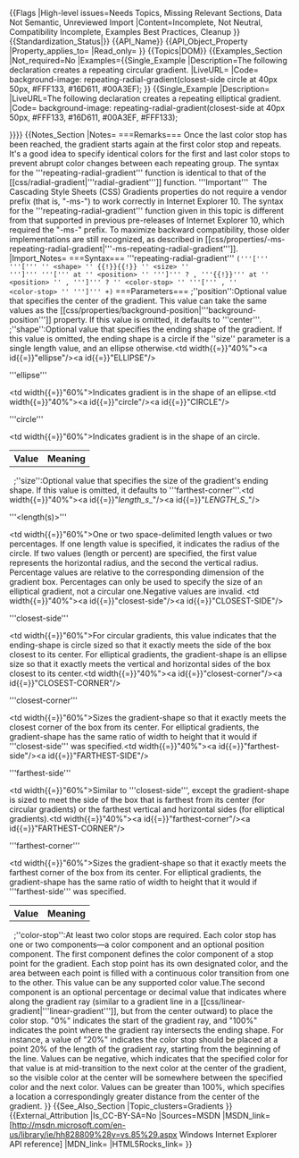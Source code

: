 {{Flags
|High-level issues=Needs Topics, Missing Relevant Sections, Data Not Semantic, Unreviewed Import
|Content=Incomplete, Not Neutral, Compatibility Incomplete, Examples Best Practices, Cleanup
}}
{{Standardization_Status|}}
{{API_Name}}
{{API_Object_Property
|Property_applies_to=
|Read_only=
}}
{{Topics|DOM}}
{{Examples_Section
|Not_required=No
|Examples={{Single_Example
|Description=The following declaration creates a repeating circular gradient.
|LiveURL=
|Code=
background-image: repeating-radial-gradient(closest-side circle at 40px 50px, #FFF133, #16D611, #00A3EF);
}}
{{Single_Example
|Description=
|LiveURL=The following declaration creates a repeating elliptical gradient.
|Code=
background-image: repeating-radial-gradient(closest-side at 40px 50px, #FFF133, #16D611, #00A3EF, #FFF133);

}}}}
{{Notes_Section
|Notes=
===Remarks===
Once the last color stop has been reached, the gradient starts again at the first color stop and repeats. It's a good idea to specify identical colors for the first and last color stops to prevent abrupt color changes between each repeating group.
The syntax for the '''repeating-radial-gradient''' function is identical to that of the [[css/radial-gradient|'''radial-gradient''']] function.
'''Important'''  The Cascading Style Sheets (CSS) Gradients properties do not require a vendor prefix (that is, "-ms-") to work correctly in Internet Explorer 10. The syntax for the '''repeating-radial-gradient''' function given in this topic is different from that supported in previous pre-releases of Internet Explorer 10, which required the "-ms-" prefix. To maximize backward compatibility, those older implementations are still recognized, as described in [[css/properties/-ms-repeating-radial-gradient|'''-ms-repeating-radial-gradient''']].
|Import_Notes=
===Syntax===
'''repeating-radial-gradient'''
<code>('''[''' '''[''' ''
&lt;shape&gt;
'' {{!}}{{!}} ''
&lt;size&gt;
'' ''']''' '''[''' at ''
&lt;position&gt;
'' ''']''' ? ,  '''{{!}}''' at ''
&lt;position&gt;
'' ,  ''']''' ? ''
&lt;color-stop&gt;
'' '''[''' ,  ''
&lt;color-stop&gt;
'' ''']''' +)</code>
===Parameters===
;''position'':Optional value that specifies the center of the gradient. This value can take the same values as the [[css/properties/background-position|'''background-position''']] property. If this value is omitted, it defaults to '''center'''.
;''shape'':Optional value that specifies the ending shape of the gradient. If this value is omitted, the ending shape is a circle if the ''size'' parameter is a single length value, and an ellipse otherwise.<table><tr><th>Value</th><th>Meaning</th></tr><tr><td width{{=}}"40%"><a id{{=}}"ellipse"/><a id{{=}}"ELLIPSE"/><dl><dt>'''ellipse'''</dt></dl></td><td width{{=}}"60%">Indicates gradient is in the shape of an ellipse.</td></tr><tr><td width{{=}}"40%"><a id{{=}}"circle"/><a id{{=}}"CIRCLE"/><dl><dt>'''circle'''</dt></dl></td><td width{{=}}"60%">Indicates gradient is in the shape of an circle.</td></tr></table> 
;''size'':Optional value that specifies the size of the gradient's ending shape. If this value is omitted, it defaults to '''farthest-corner'''.<table><tr><th>Value</th><th>Meaning</th></tr><tr><td width{{=}}"40%"><a id{{=}}"_length_s__"/><a id{{=}}"_LENGTH_S__"/><dl><dt>'''&lt;length(s)&gt;'''</dt></dl></td><td width{{=}}"60%">One or two space-delimited length values or two percentages. If one length value is specified, it indicates the radius of the circle. If two values (length or percent) are specified, the first value represents the horizontal radius, and the second the vertical radius. Percentage values are relative to the corresponding dimension of the gradient box. Percentages can only be used to specify the size of an elliptical gradient, not a circular one.Negative values are invalid. </td></tr><tr><td width{{=}}"40%"><a id{{=}}"closest-side"/><a id{{=}}"CLOSEST-SIDE"/><dl><dt>'''closest-side'''</dt></dl></td><td width{{=}}"60%">For circular gradients, this value indicates that the ending-shape is circle sized so that it exactly meets the side of the box closest to its center. For elliptical gradients, the gradient-shape is an ellipse size so that it exactly meets the vertical and horizontal sides of the box closest to its center.</td></tr><tr><td width{{=}}"40%"><a id{{=}}"closest-corner"/><a id{{=}}"CLOSEST-CORNER"/><dl><dt>'''closest-corner'''</dt></dl></td><td width{{=}}"60%">Sizes the gradient-shape so that it exactly meets the closest corner of the box from its center. For elliptical gradients, the gradient-shape has the same ratio of width to height that it would if '''closest-side''' was specified.</td></tr><tr><td width{{=}}"40%"><a id{{=}}"farthest-side"/><a id{{=}}"FARTHEST-SIDE"/><dl><dt>'''farthest-side'''</dt></dl></td><td width{{=}}"60%">Similar to '''closest-side''', except the gradient-shape is sized to meet the side of the box that is farthest from its center (for circular gradients) or the farthest vertical and horizontal sides (for elliptical gradients).</td></tr><tr><td width{{=}}"40%"><a id{{=}}"farthest-corner"/><a id{{=}}"FARTHEST-CORNER"/><dl><dt>'''farthest-corner'''</dt></dl></td><td width{{=}}"60%">Sizes the gradient-shape so that it exactly meets the farthest corner of the box from its center. For elliptical gradients, the gradient-shape has the same ratio of width to height that it would if '''farthest-side''' was specified.</td></tr></table> 
;''color-stop'':At least two color stops are required. Each color stop has one or two components—a color component and an optional position component. The first component defines the color component of a stop point for the gradient. Each stop point has its own designated color, and the area between each point is filled with a continuous color transition from one to the other. This value can be any supported color value.The second component is an optional percentage or decimal value that indicates where along the gradient ray (similar to a gradient line in a [[css/linear-gradient|'''linear-gradient''']], but from the center outward) to place the color stop. "0%" indicates the start of the gradient ray, and "100%" indicates the point where the gradient ray intersects the ending shape. For instance, a value of "20%" indicates the color stop should be placed at a point 20% of the length of the gradient ray, starting from the beginning of the line. Values can be negative, which indicates that the specified color for that value is at mid-transition to the next color at the center of the gradient, so the visible color at the center will be somewhere between the specified color and the next color. Values can be greater than 100%, which specifies a location a correspondingly greater distance from the center of the gradient.
}}
{{See_Also_Section
|Topic_clusters=Gradients
}}
{{External_Attribution
|Is_CC-BY-SA=No
|Sources=MSDN
|MSDN_link=[http://msdn.microsoft.com/en-us/library/ie/hh828809%28v=vs.85%29.aspx Windows Internet Explorer API reference]
|MDN_link=
|HTML5Rocks_link=
}}